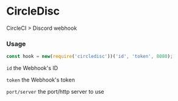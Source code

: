 # CircleDisc

CircleCI > Discord webhook

### Usage

```js
const hook = new(require('circledisc'))('id', 'token', 8080);
```

``id`` the Webhook's ID 

``token`` the Webhook's token

``port/server`` the port/http server to use
